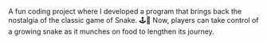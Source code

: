 
 A fun coding project where I developed a program that brings back the nostalgia of the classic game of Snake. 🕹️🍎
 Now, players can take control of a growing snake as it munches on food to lengthen its journey. 
